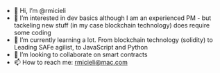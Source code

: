 - 👋 Hi, I’m @rmicieli
- 👀 I’m interested in dev basics although I am an experienced PM - but tackeling new stuff (in my case blockchain technology) does require some coding
- 🌱 I’m currently learning a lot. From blockchain technology (solidity) to Leading SAFe agilist, to JavaScript and Python
- 💞️ I’m looking to collaborate on smart contracts
- 📫 How to reach me: rmicieli@mac.com

<!---
rmicieli/rmicieli is a ✨ special ✨ repository because its `README.md` (this file) appears on your GitHub profile.
You can click the Preview link to take a look at your changes.
--->
